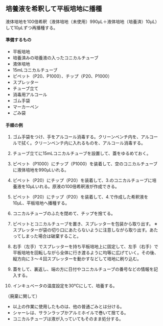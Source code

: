 ## 培養液を希釈して平板培地に播種
液体培地を100倍希釈（液体培地（未使用）990μL＋液体培地（培養済）10μL）して10μLずつ再播種する。

#### 準備するもの
- 平板培地
- 培養済みの培養液の入ったコニカルチューブ
- 液体培地
- 15mLコニカルチューブ
- ピペット（P20、P1000）、チップ（P20、P1000）
- スプレッター
- チューブ立て
- 消毒用アルコール
- ゴム手袋
- マーカーペン
- ごみ袋

#### 手順の例
1. ゴム手袋をつけ、手をアルコール消毒する。クリーンベンチ内を、アルコールで拭く。クリーンベンチ内に入れるものを、アルコール消毒する。

2. チューブ立てに15mLコニカルチューブを設置して、蓋をゆるめておく。

3. ピペット（P1000）にチップ（P1000）を装着して、空のコニカルチューブに液体培地を990μLいれる。

4. ピペット（P20）にチップ（P20）を装着して、3.のコニカルチューブに培養液を10μLいれる。原液の100倍希釈液が作成できる。

5. ピペット（P20）にチップ（P20）を装着して、4.で作成した希釈液を10μL、平板培地へ播種する。

6. コニカルチューブのふたを閉めて、チップを捨てる。

7. ピペットとコニカルチューブを置き、スプレッターを包装から取り出す。
※スプレッターが袋の切り口にあたらないように注意しながら取り出す。あたってしまった場合は破棄すること。

8. 右手（左手）でスプレッターを持ち平板培地上に固定して、左手（右手）で平板培地を回転しながら全体に行き渡るように均等に広げていく。その後、縦方向に３～４回スプレッターを動かすなどして培地に刷り込む。

9. 蓋をして、裏返し、端の方に日付やコニカルチューブの番号などの情報を記入する。

10. インキュベータの温度設定を30℃にして、培養する。


（廃棄に関して）
- 以上の作業に使用したものは、他の普通ごみとは分ける。
- シャーレは、サランラップかアルミホイルで巻いて捨てる。
- コニカルチューブは液が入っていてもそのまま処分する。
